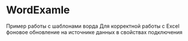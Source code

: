 # WordExamle
Пример работы с шаблонами ворда
Для корректной работы с Excel фоновое обновление на источнике данных в свойствах подключения

